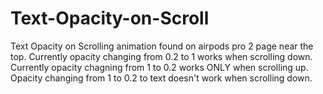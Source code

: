 # Text-Opacity-on-Scroll
Text Opacity on Scrolling animation found on airpods pro 2 page near the top.
Currently opacity changing from 0.2 to 1 works when scrolling down.
Currently opacity chagning from 1 to 0.2 works ONLY when scrolling up.
Opacity changing from 1 to 0.2 to text doesn't work when scrolling down.
